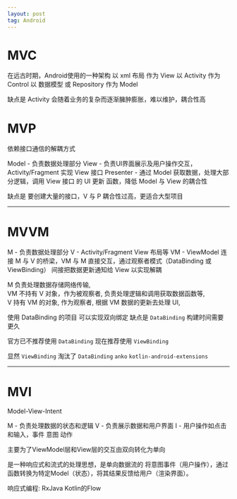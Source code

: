 ```yaml
---
layout: post
tag: Android
---
```


# MVC

在远古时期，Android使用的一种架构
以 xml 布局 作为 View
以 Activity 作为 Control
以 数据模型 或 Repository 作为 Model 

缺点是 Activity 会随着业务的复杂而逐渐臃肿膨胀，难以维护，耦合性高

# MVP

依赖接口通信的解耦方式

Model - 负责数据处理部分
View - 负责UI界面展示及用户操作交互，Activity/Fragment 实现 View 接口
Presenter - 通过 Model 获取数据，处理大部分逻辑，调用 View 接口 的 UI 更新 函数，降低 Model 与 View 的耦合性

缺点是 要创建大量的接口，V 与 P 耦合性过高，更适合大型项目

---

# MVVM

M - 负责数据处理部分
V - Activity/Fragment View 布局等
VM - ViewModel 连接 M 与 V 的桥梁，VM 与 M 直接交互，通过观察者模式（DataBinding 或 ViewBinding） 间接把数据更新通知给 View 以实现解耦

M 负责处理数据存储网络传输,  
VM 不持有 V 对象，作为被观察者, 负责处理逻辑和调用获取数据函数等,  
V 持有 VM 的对象, 作为观察者, 根据 VM 数据的更新去处理 UI,  

使用 DataBinding 的项目 可以实现双向绑定 缺点是 `DataBinding` 构建时间需要更久

官方已不推荐使用 `DataBinding` 现在推荐使用 `ViewBinding`

显然 `ViewBinding` 淘汰了 `DataBinding` `anko` `kotlin-android-extensions`

---

# MVI

Model-View-Intent

M - 负责处理数据的状态和逻辑
V - 负责展示数据和用户界面
I - 用户操作如点击和输入，事件 意图 动作

主要为了ViewModel层和View层的交互由双向转化为单向

是一种响应式和流式的处理思想，是单向数据流的
将意图事件（用户操作），通过函数转换为特定Model（状态），将其结果反馈给用户（渲染界面）。

响应式编程: RxJava Kotlin的Flow

